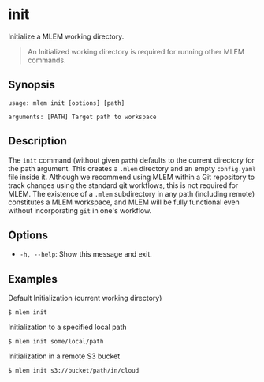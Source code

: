 # init

Initialize a MLEM working directory.

> An Initialized working directory is required for running other MLEM commands. 

## Synopsis

```usage
usage: mlem init [options] [path]

arguments: [PATH] Target path to workspace
```

## Description

The `init` command (without given `path`) defaults to the current directory for
the path argument. This creates a `.mlem` directory and an empty `config.yaml`
file inside it. Although we recommend using MLEM within a Git repository to track
changes using the standard git workflows, this is not required for MLEM. The existence of a `.mlem` 
subdirectory in any path (including remote) constitutes a MLEM workspace, and MLEM will be
fully functional even without incorporating `git` in one's workflow.

## Options

- `-h, --help`: Show this message and exit.

## Examples

Default Initialization (current working directory)
```mlem
$ mlem init
```

Initialization to a specified local path
```mlem
$ mlem init some/local/path
```

Initialization in a remote S3 bucket
```mlem
$ mlem init s3://bucket/path/in/cloud
```
